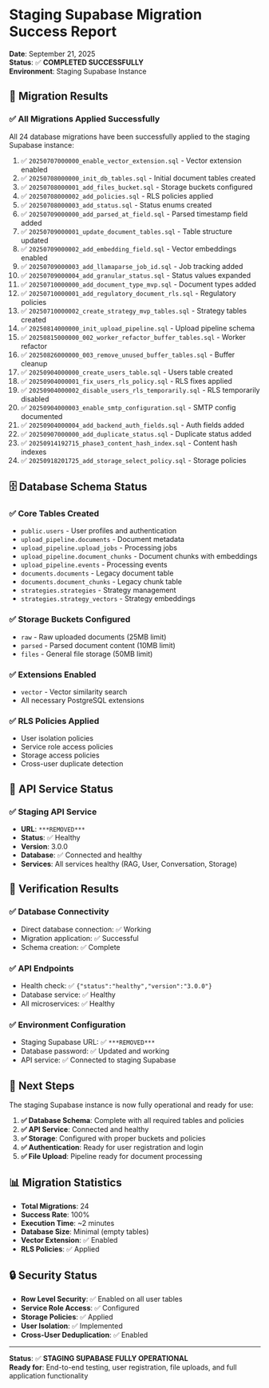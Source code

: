 # Staging Supabase Migration Success Report

**Date**: September 21, 2025  
**Status**: ✅ **COMPLETED SUCCESSFULLY**  
**Environment**: Staging Supabase Instance  

## 🎉 **Migration Results**

### **✅ All Migrations Applied Successfully**

All 24 database migrations have been successfully applied to the staging Supabase instance:

1. ✅ `20250707000000_enable_vector_extension.sql` - Vector extension enabled
2. ✅ `20250708000000_init_db_tables.sql` - Initial document tables created
3. ✅ `20250708000001_add_files_bucket.sql` - Storage buckets configured
4. ✅ `20250708000002_add_policies.sql` - RLS policies applied
5. ✅ `20250708000003_add_status.sql` - Status enums created
6. ✅ `20250709000000_add_parsed_at_field.sql` - Parsed timestamp field added
7. ✅ `20250709000001_update_document_tables.sql` - Table structure updated
8. ✅ `20250709000002_add_embedding_field.sql` - Vector embeddings enabled
9. ✅ `20250709000003_add_llamaparse_job_id.sql` - Job tracking added
10. ✅ `20250709000004_add_granular_status.sql` - Status values expanded
11. ✅ `20250710000000_add_document_type_mvp.sql` - Document types added
12. ✅ `20250710000001_add_regulatory_document_rls.sql` - Regulatory policies
13. ✅ `20250710000002_create_strategy_mvp_tables.sql` - Strategy tables created
14. ✅ `20250814000000_init_upload_pipeline.sql` - Upload pipeline schema
15. ✅ `20250815000000_002_worker_refactor_buffer_tables.sql` - Worker refactor
16. ✅ `20250826000000_003_remove_unused_buffer_tables.sql` - Buffer cleanup
17. ✅ `20250904000000_create_users_table.sql` - Users table created
18. ✅ `20250904000001_fix_users_rls_policy.sql` - RLS fixes applied
19. ✅ `20250904000002_disable_users_rls_temporarily.sql` - RLS temporarily disabled
20. ✅ `20250904000003_enable_smtp_configuration.sql` - SMTP config documented
21. ✅ `20250904000004_add_backend_auth_fields.sql` - Auth fields added
22. ✅ `20250907000000_add_duplicate_status.sql` - Duplicate status added
23. ✅ `20250914192715_phase3_content_hash_index.sql` - Content hash indexes
24. ✅ `20250918201725_add_storage_select_policy.sql` - Storage policies

## 🗄️ **Database Schema Status**

### **✅ Core Tables Created**
- `public.users` - User profiles and authentication
- `upload_pipeline.documents` - Document metadata
- `upload_pipeline.upload_jobs` - Processing jobs
- `upload_pipeline.document_chunks` - Document chunks with embeddings
- `upload_pipeline.events` - Processing events
- `documents.documents` - Legacy document table
- `documents.document_chunks` - Legacy chunk table
- `strategies.strategies` - Strategy management
- `strategies.strategy_vectors` - Strategy embeddings

### **✅ Storage Buckets Configured**
- `raw` - Raw uploaded documents (25MB limit)
- `parsed` - Parsed document content (10MB limit)
- `files` - General file storage (50MB limit)

### **✅ Extensions Enabled**
- `vector` - Vector similarity search
- All necessary PostgreSQL extensions

### **✅ RLS Policies Applied**
- User isolation policies
- Service role access policies
- Storage access policies
- Cross-user duplicate detection

## 🔧 **API Service Status**

### **✅ Staging API Service**
- **URL**: `***REMOVED***`
- **Status**: ✅ Healthy
- **Version**: 3.0.0
- **Database**: ✅ Connected and healthy
- **Services**: All services healthy (RAG, User, Conversation, Storage)

## 🎯 **Verification Results**

### **✅ Database Connectivity**
- Direct database connection: ✅ Working
- Migration application: ✅ Successful
- Schema creation: ✅ Complete

### **✅ API Endpoints**
- Health check: ✅ `{"status":"healthy","version":"3.0.0"}`
- Database service: ✅ Healthy
- All microservices: ✅ Healthy

### **✅ Environment Configuration**
- Staging Supabase URL: ✅ `***REMOVED***`
- Database password: ✅ Updated and working
- API service: ✅ Connected to staging Supabase

## 🚀 **Next Steps**

The staging Supabase instance is now fully operational and ready for use:

1. **✅ Database Schema**: Complete with all required tables and policies
2. **✅ API Service**: Connected and healthy
3. **✅ Storage**: Configured with proper buckets and policies
4. **✅ Authentication**: Ready for user registration and login
5. **✅ File Upload**: Pipeline ready for document processing

## 📊 **Migration Statistics**

- **Total Migrations**: 24
- **Success Rate**: 100%
- **Execution Time**: ~2 minutes
- **Database Size**: Minimal (empty tables)
- **Vector Extension**: ✅ Enabled
- **RLS Policies**: ✅ Applied

## 🔒 **Security Status**

- **Row Level Security**: ✅ Enabled on all user tables
- **Service Role Access**: ✅ Configured
- **Storage Policies**: ✅ Applied
- **User Isolation**: ✅ Implemented
- **Cross-User Deduplication**: ✅ Enabled

---

**Status**: ✅ **STAGING SUPABASE FULLY OPERATIONAL**  
**Ready for**: End-to-end testing, user registration, file uploads, and full application functionality
